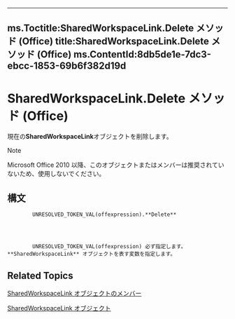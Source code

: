 

---
ms.Toctitle:SharedWorkspaceLink.Delete メソッド (Office)
title:SharedWorkspaceLink.Delete メソッド (Office)
ms.ContentId:8db5de1e-7dc3-ebcc-1853-69b6f382d19d
---
# SharedWorkspaceLink.Delete メソッド (Office)




現在の**SharedWorkspaceLink**オブジェクトを削除します。

>[!NOTE]
>Microsoft Office 2010 以降、このオブジェクトまたはメンバーは推奨されていないため、使用しないでください。





## 構文

            UNRESOLVED_TOKEN_VAL(offexpression).**Delete**




            UNRESOLVED_TOKEN_VAL(offexpression) 必ず指定します。**SharedWorkspaceLink** オブジェクトを表す変数を指定します。



## Related Topics

[SharedWorkspaceLink オブジェクトのメンバー](fa8d7312-77cc-77b7-14ca-a6aa7f63fa7b.md)

[SharedWorkspaceLink オブジェクト](eb36dbed-fc41-08df-3cbc-affbaf5f9784.md)




